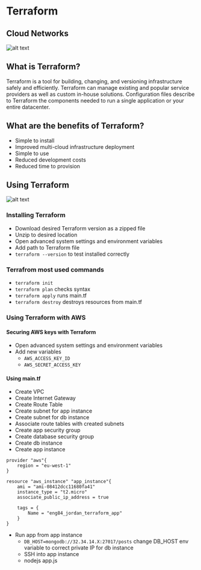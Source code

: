 # Terraform
## Cloud Networks
![alt text](https://cdn.discordapp.com/attachments/836898832637624370/841615996284043274/public-private-hybrid-clouds.png)

## What is Terraform?
Terraform is a tool for building, changing, and versioning infrastructure safely and efficiently. Terraform can manage existing and popular service providers as well as custom in-house solutions. Configuration files describe to Terraform the components needed to run a single application or your entire datacenter.

## What are the benefits of Terraform?
- Simple to install
- Improved multi-cloud infrastructure deployment
- Simple to use
- Reduced development costs
- Reduced time to provision

## Using Terraform
![alt text](https://miro.medium.com/max/1052/1*ONt5L9S_sNaLQoIoECflWQ.png)

### Installing Terraform
- Download desired Terraform version as a zipped file
- Unzip to desired location
- Open advanced system settings and environment variables
- Add path to Terraform file
- `terraform --version` to test installed correctly

### Terrafrom most used commands
- `terraform init`
- `terraform plan` checks syntax
- `terraform apply` runs main.tf
- `terraform destroy` destroys resources from main.tf

### Using Terraform with AWS
#### Securing AWS keys with Terraform
- Open advanced system settings and environment variables
- Add new variables
	- `AWS_ACCESS_KEY_ID`
	- `AWS_SECRET_ACCESS_KEY`

#### Using main.tf
- Create VPC
- Create Internet Gateway
- Create Route Table
- Create subnet for app instance
- Create subnet for db instance
- Associate route tables with created subnets
- Create app security group
- Create database security group
- Create db instance
- Create app instance
```
provider "aws"{
	region = "eu-west-1"
}

resource "aws_instance" "app_instance"{
	ami = "ami-08412dcc11680fa41"
	instance_type = "t2.micro"
	associate_public_ip_address = true

	tags = {
		Name = "eng84_jordan_terraform_app"
	}
}
```
- Run app from app instance
	- `DB_HOST=mongodb://32.34.14.X:27017/posts` change DB_HOST env variable to correct private IP for db instance
	- SSH into app instance
	- nodejs app.js
